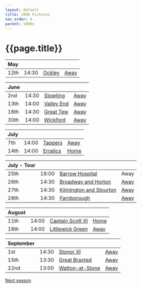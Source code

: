 ```yaml
---
layout: default
title: 1996 Fixtures
nav_order: 4
parent: 1990s
---
```


# {{page.title}}

| May |  |  |  |
|:---|:---|:---|:---|
| 12th | 14:30 | [Ockley](ockley) | [Away](https://goo.gl/maps/vmhvFhbrVZGrsXAAA) | 

| June |  |  |  |
|:---|:---|:---|:---|
| 2nd | 14:30 | [Stowting](stowting) | [Away](https://goo.gl/maps/A5HTfBKbD44fwSDq7) | 
| 13th | 14:00 | [Valley End](valley-end) | [Away](https://goo.gl/maps/FydUsYopPZ2TY6oz7) | 
| 16th | 14:30 | [Great Tew](great-tew) | [Away](https://goo.gl/maps/n8Jm7qt2o6YiUF4c6) | 
| 30th | 14:00 | [Wickford](wickford) | [Away](https://goo.gl/maps/d7S4DgEHebHWoiGA7) | 

| July |  |  |  |
|:---|:---|:---|:---|
| 7th | 14:00 | [Tappers](tappers) | [Away](https://goo.gl/maps/Xks8jpAVkWpTsS267) | 
| 14th | 14:00 | [Erratics](erratics) | [Home](https://goo.gl/maps/EjPBbbQzB68hceQf9) | 

| July - Tour |  |  |  |
|:---|:---|:---|:---|
| 25th | 18:00 | [Barrow Hospital](barrow-hospital) | Away | 
| 26th | 14:30 | [Broadway and Horton](broadway-and-horton) | [Away](https://goo.gl/maps/orv3RETHUX95dBWv7) | 
| 27th | 14:30 | [Kilmington and Stourton](kilmington-and-stourton) | [Away](https://goo.gl/maps/37Jcbp5xca4G83S86) | 
| 28th | 14:30 | [Farnborough](farnborough) | [Away](https://goo.gl/maps/G4iH2NHYzVD4aPhM6) | 

| August |  |  |  |
|:---|:---|:---|:---|
| 11th | 14:00 | [Captain Scott XI](captain-scott) | [Home](https://goo.gl/maps/w2skeCXwzZTEh7e26) | 
| 18th | 14:00 | [Littlewick Green](littlewick-green) | [Away](https://goo.gl/maps/6wrtLmHw26Bca4D59) | 

| September |  |  |  |
|:---|:---|:---|:---|
| 1st | 14:30 | [Stonor XI](stonor) | [Away](https://goo.gl/maps/MTu8keXktbWQ9mCe8) | 
| 15th | 13:30 | [Great Braxted](great-braxted) | [Away](https://goo.gl/maps/5dWvmTH5gDhjv58u6) | 
| 22nd | 13:00 | [Watton-at-Stone](watton-at-stone) | [Away](https://goo.gl/maps/JPBQawMsjLgYtVHk9) |

[Next season](../1997)